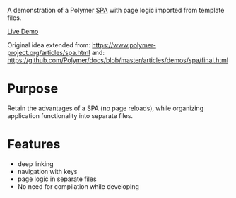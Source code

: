 A demonstration of a Polymer [SPA](http://en.wikipedia.org/wiki/Single-page_application) with page logic imported from template files.

[Live Demo](https://MetaMemoryT.github.io/spa-with-imported-template-demo)

Original idea extended from: https://www.polymer-project.org/articles/spa.html
and: https://github.com/Polymer/docs/blob/master/articles/demos/spa/final.html

# Purpose
Retain the advantages of a SPA (no page reloads), while organizing application functionality into separate files.

# Features
- deep linking
- navigation with keys
- page logic in separate files
- No need for compilation while developing
